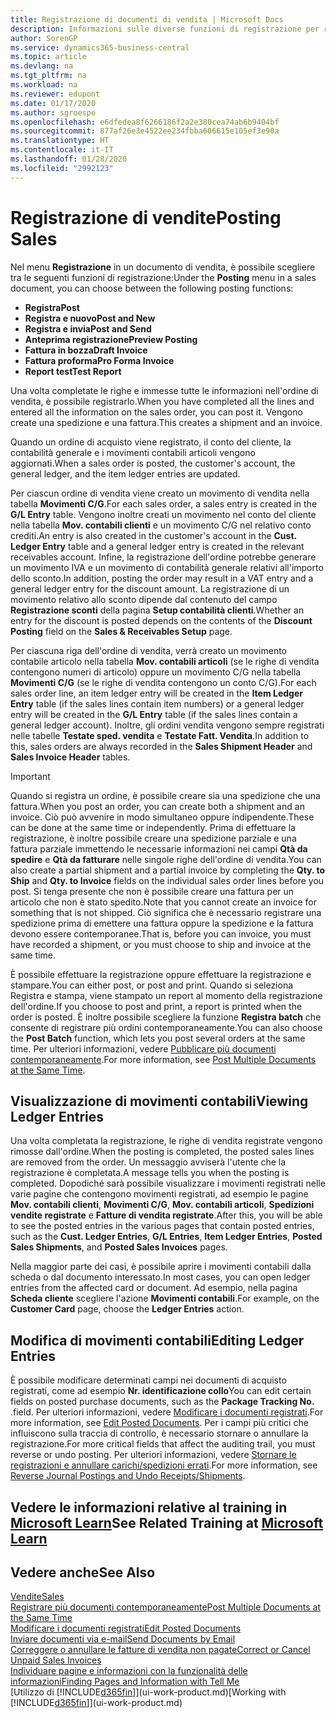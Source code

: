 ```yaml
---
title: Registrazione di documenti di vendita | Microsoft Docs
description: Informazioni sulle diverse funzioni di registrazione per registrare documenti di vendita e sul modo in cui aggiornare documenti registrati.
author: SorenGP
ms.service: dynamics365-business-central
ms.topic: article
ms.devlang: na
ms.tgt_pltfrm: na
ms.workload: na
ms.reviewer: edupont
ms.date: 01/17/2020
ms.author: sgroespe
ms.openlocfilehash: e6dfedea8f6266186f2a2e380cea74ab6b9404bf
ms.sourcegitcommit: 877af26e3e4522ee234fbba606615e105ef3e90a
ms.translationtype: HT
ms.contentlocale: it-IT
ms.lasthandoff: 01/28/2020
ms.locfileid: "2992123"
---
```

# <a name="posting-sales"></a><span data-ttu-id="2dc45-103">Registrazione di vendite</span><span class="sxs-lookup"><span data-stu-id="2dc45-103">Posting Sales</span></span>
<span data-ttu-id="2dc45-104">Nel menu **Registrazione** in un documento di vendita, è possibile scegliere tra le seguenti funzioni di registrazione:</span><span class="sxs-lookup"><span data-stu-id="2dc45-104">Under the **Posting** menu in a sales document, you can choose between the following posting functions:</span></span>

* <span data-ttu-id="2dc45-105">**Registra**</span><span class="sxs-lookup"><span data-stu-id="2dc45-105">**Post**</span></span>
* <span data-ttu-id="2dc45-106">**Registra e nuovo**</span><span class="sxs-lookup"><span data-stu-id="2dc45-106">**Post and New**</span></span>
* <span data-ttu-id="2dc45-107">**Registra e invia**</span><span class="sxs-lookup"><span data-stu-id="2dc45-107">**Post and Send**</span></span>
* <span data-ttu-id="2dc45-108">**Anteprima registrazione**</span><span class="sxs-lookup"><span data-stu-id="2dc45-108">**Preview Posting**</span></span>
* <span data-ttu-id="2dc45-109">**Fattura in bozza**</span><span class="sxs-lookup"><span data-stu-id="2dc45-109">**Draft Invoice**</span></span>
* <span data-ttu-id="2dc45-110">**Fattura proforma**</span><span class="sxs-lookup"><span data-stu-id="2dc45-110">**Pro Forma Invoice**</span></span>
* <span data-ttu-id="2dc45-111">**Report test**</span><span class="sxs-lookup"><span data-stu-id="2dc45-111">**Test Report**</span></span>

<span data-ttu-id="2dc45-112">Una volta completate le righe e immesse tutte le informazioni nell'ordine di vendita, è possibile registrarlo.</span><span class="sxs-lookup"><span data-stu-id="2dc45-112">When you have completed all the lines and entered all the information on the sales order, you can post it.</span></span> <span data-ttu-id="2dc45-113">Vengono create una spedizione e una fattura.</span><span class="sxs-lookup"><span data-stu-id="2dc45-113">This creates a shipment and an invoice.</span></span>

<span data-ttu-id="2dc45-114">Quando un ordine di acquisto viene registrato, il conto del cliente, la contabilità generale e i movimenti contabili articoli vengono aggiornati.</span><span class="sxs-lookup"><span data-stu-id="2dc45-114">When a sales order is posted, the customer's account, the general ledger, and the item ledger entries are updated.</span></span>

<span data-ttu-id="2dc45-115">Per ciascun ordine di vendita viene creato un movimento di vendita nella tabella **Movimenti C/G**.</span><span class="sxs-lookup"><span data-stu-id="2dc45-115">For each sales order, a sales entry is created in the **G/L Entry** table.</span></span> <span data-ttu-id="2dc45-116">Vengono inoltre creati un movimento nel conto del cliente nella tabella **Mov. contabili clienti** e un movimento C/G nel relativo conto crediti.</span><span class="sxs-lookup"><span data-stu-id="2dc45-116">An entry is also created in the customer's account in the **Cust. Ledger Entry** table and a general ledger entry is created in the relevant receivables account.</span></span> <span data-ttu-id="2dc45-117">Infine, la registrazione dell'ordine potrebbe generare un movimento IVA e un movimento di contabilità generale relativi all'importo dello sconto.</span><span class="sxs-lookup"><span data-stu-id="2dc45-117">In addition, posting the order may result in a VAT entry and a general ledger entry for the discount amount.</span></span> <span data-ttu-id="2dc45-118">La registrazione di un movimento relativo allo sconto dipende dal contenuto del campo **Registrazione sconti** della pagina **Setup contabilità clienti**.</span><span class="sxs-lookup"><span data-stu-id="2dc45-118">Whether an entry for the discount is posted depends on the contents of the **Discount Posting** field on the **Sales & Receivables Setup** page.</span></span>

<span data-ttu-id="2dc45-119">Per ciascuna riga dell'ordine di vendita, verrà creato un movimento contabile articolo nella tabella **Mov. contabili articoli** (se le righe di vendita contengono numeri di articolo) oppure un movimento C/G nella tabella **Movimenti C/G** (se le righe di vendita contengono un conto C/G).</span><span class="sxs-lookup"><span data-stu-id="2dc45-119">For each sales order line, an item ledger entry will be created in the **Item Ledger Entry** table (if the sales lines contain item numbers) or a general ledger entry will be created in the **G/L Entry** table (if the sales lines contain a general ledger account).</span></span> <span data-ttu-id="2dc45-120">Inoltre, gli ordini vendita vengono sempre registrati nelle tabelle **Testate sped. vendita** e **Testate Fatt. Vendita**.</span><span class="sxs-lookup"><span data-stu-id="2dc45-120">In addition to this, sales orders are always recorded in the **Sales Shipment Header** and **Sales Invoice Header** tables.</span></span>

> [!IMPORTANT]  
>   <span data-ttu-id="2dc45-121">Quando si registra un ordine, è possibile creare sia una spedizione che una fattura.</span><span class="sxs-lookup"><span data-stu-id="2dc45-121">When you post an order, you can create both a shipment and an invoice.</span></span> <span data-ttu-id="2dc45-122">Ciò può avvenire in modo simultaneo oppure indipendente.</span><span class="sxs-lookup"><span data-stu-id="2dc45-122">These can be done at the same time or independently.</span></span> <span data-ttu-id="2dc45-123">Prima di effettuare la registrazione, è inoltre possibile creare una spedizione parziale e una fattura parziale immettendo le necessarie informazioni nei campi **Qtà da spedire** e **Qtà da fatturare** nelle singole righe dell'ordine di vendita.</span><span class="sxs-lookup"><span data-stu-id="2dc45-123">You can also create a partial shipment and a partial invoice by completing the **Qty. to Ship** and **Qty. to Invoice** fields on the individual sales order lines before you post.</span></span> <span data-ttu-id="2dc45-124">Si tenga presente che non è possibile creare una fattura per un articolo che non è stato spedito.</span><span class="sxs-lookup"><span data-stu-id="2dc45-124">Note that you cannot create an invoice for something that is not shipped.</span></span> <span data-ttu-id="2dc45-125">Ciò significa che è necessario registrare una spedizione prima di emettere una fattura oppure la spedizione e la fattura devono essere contemporanee.</span><span class="sxs-lookup"><span data-stu-id="2dc45-125">That is, before you can invoice, you must have recorded a shipment, or you must choose to ship and invoice at the same time.</span></span>

<span data-ttu-id="2dc45-126">È possibile effettuare la registrazione oppure effettuare la registrazione e stampare.</span><span class="sxs-lookup"><span data-stu-id="2dc45-126">You can either post, or post and print.</span></span> <span data-ttu-id="2dc45-127">Quando si seleziona Registra e stampa, viene stampato un report al momento della registrazione dell'ordine.</span><span class="sxs-lookup"><span data-stu-id="2dc45-127">If you choose to post and print, a report is printed when the order is posted.</span></span> <span data-ttu-id="2dc45-128">È inoltre possibile scegliere la funzione **Registra batch** che consente di registrare più ordini contemporaneamente.</span><span class="sxs-lookup"><span data-stu-id="2dc45-128">You can also choose the **Post Batch** function, which lets you post several orders at the same time.</span></span> <span data-ttu-id="2dc45-129">Per ulteriori informazioni, vedere [Pubblicare più documenti contemporaneamente](ui-batch-posting.md).</span><span class="sxs-lookup"><span data-stu-id="2dc45-129">For more information, see [Post Multiple Documents at the Same Time](ui-batch-posting.md).</span></span>

## <a name="viewing-ledger-entries"></a><span data-ttu-id="2dc45-130">Visualizzazione di movimenti contabili</span><span class="sxs-lookup"><span data-stu-id="2dc45-130">Viewing Ledger Entries</span></span>
<span data-ttu-id="2dc45-131">Una volta completata la registrazione, le righe di vendita registrate vengono rimosse dall'ordine.</span><span class="sxs-lookup"><span data-stu-id="2dc45-131">When the posting is completed, the posted sales lines are removed from the order.</span></span> <span data-ttu-id="2dc45-132">Un messaggio avviserà l'utente che la registrazione è completata.</span><span class="sxs-lookup"><span data-stu-id="2dc45-132">A message tells you when the posting is completed.</span></span> <span data-ttu-id="2dc45-133">Dopodiché sarà possibile visualizzare i movimenti registrati nelle varie pagine che contengono movimenti registrati, ad esempio le pagine **Mov. contabili clienti**, **Movimenti C/G**, **Mov. contabili articoli**, **Spedizioni vendite registrate** e **Fatture di vendita registrate**.</span><span class="sxs-lookup"><span data-stu-id="2dc45-133">After this, you will be able to see the posted entries in the various pages that contain posted entries, such as the **Cust. Ledger Entries**, **G/L Entries**, **Item Ledger Entries**, **Posted Sales Shipments**, and **Posted Sales Invoices** pages.</span></span>  

<span data-ttu-id="2dc45-134">Nella maggior parte dei casi, è possibile aprire i movimenti contabili dalla scheda o dal documento interessato.</span><span class="sxs-lookup"><span data-stu-id="2dc45-134">In most cases, you can open ledger entries from the affected card or document.</span></span> <span data-ttu-id="2dc45-135">Ad esempio, nella pagina **Scheda cliente** scegliere l'azione **Movimenti contabili**.</span><span class="sxs-lookup"><span data-stu-id="2dc45-135">For example, on the **Customer Card** page, choose the **Ledger Entries** action.</span></span>

## <a name="editing-ledger-entries"></a><span data-ttu-id="2dc45-136">Modifica di movimenti contabili</span><span class="sxs-lookup"><span data-stu-id="2dc45-136">Editing Ledger Entries</span></span>
<span data-ttu-id="2dc45-137">È possibile modificare determinati campi nei documenti di acquisto registrati, come ad esempio **Nr. identificazione collo**</span><span class="sxs-lookup"><span data-stu-id="2dc45-137">You can edit certain fields on posted purchase documents, such as the **Package Tracking No.**</span></span> <span data-ttu-id="2dc45-138">.</span><span class="sxs-lookup"><span data-stu-id="2dc45-138">field.</span></span> <span data-ttu-id="2dc45-139">Per ulteriori informazioni, vedere [Modificare i documenti registrati](across-edit-posted-document.md).</span><span class="sxs-lookup"><span data-stu-id="2dc45-139">For more information, see [Edit Posted Documents](across-edit-posted-document.md).</span></span> <span data-ttu-id="2dc45-140">Per i campi più critici che influiscono sulla traccia di controllo, è necessario stornare o annullare la registrazione.</span><span class="sxs-lookup"><span data-stu-id="2dc45-140">For more critical fields that affect the auditing trail, you must reverse or undo posting.</span></span> <span data-ttu-id="2dc45-141">Per ulteriori informazioni, vedere [Stornare le registrazioni e annullare carichi/spedizioni errati](finance-how-reverse-journal-posting.md).</span><span class="sxs-lookup"><span data-stu-id="2dc45-141">For more information, see [Reverse Journal Postings and Undo Receipts/Shipments](finance-how-reverse-journal-posting.md).</span></span>

## <a name="see-related-training-at-microsoft-learnlearnmodulesship-invoice-items-dynamics-365-business-centralindex"></a><span data-ttu-id="2dc45-142">Vedere le informazioni relative al training in [Microsoft Learn](/learn/modules/ship-invoice-items-dynamics-365-business-central/index)</span><span class="sxs-lookup"><span data-stu-id="2dc45-142">See Related Training at [Microsoft Learn](/learn/modules/ship-invoice-items-dynamics-365-business-central/index)</span></span>

## <a name="see-also"></a><span data-ttu-id="2dc45-143">Vedere anche</span><span class="sxs-lookup"><span data-stu-id="2dc45-143">See Also</span></span>
[<span data-ttu-id="2dc45-144">Vendite</span><span class="sxs-lookup"><span data-stu-id="2dc45-144">Sales</span></span>](sales-manage-sales.md)  
[<span data-ttu-id="2dc45-145">Registrare più documenti contemporaneamente</span><span class="sxs-lookup"><span data-stu-id="2dc45-145">Post Multiple Documents at the Same Time</span></span>](ui-batch-posting.md)  
[<span data-ttu-id="2dc45-146">Modificare i documenti registrati</span><span class="sxs-lookup"><span data-stu-id="2dc45-146">Edit Posted Documents</span></span>](across-edit-posted-document.md)  
[<span data-ttu-id="2dc45-147">Inviare documenti via e-mail</span><span class="sxs-lookup"><span data-stu-id="2dc45-147">Send Documents by Email</span></span>](ui-how-send-documents-email.md)  
[<span data-ttu-id="2dc45-148">Correggere o annullare le fatture di vendita non pagate</span><span class="sxs-lookup"><span data-stu-id="2dc45-148">Correct or Cancel Unpaid Sales Invoices</span></span>](sales-how-correct-cancel-sales-invoice.md)  
[<span data-ttu-id="2dc45-149">Individuare pagine e informazioni con la funzionalità delle informazioni</span><span class="sxs-lookup"><span data-stu-id="2dc45-149">Finding Pages and Information with Tell Me</span></span>](ui-search.md)  
<span data-ttu-id="2dc45-150">[Utilizzo di [!INCLUDE[d365fin](includes/d365fin_md.md)]](ui-work-product.md)</span><span class="sxs-lookup"><span data-stu-id="2dc45-150">[Working with [!INCLUDE[d365fin](includes/d365fin_md.md)]](ui-work-product.md)</span></span>
